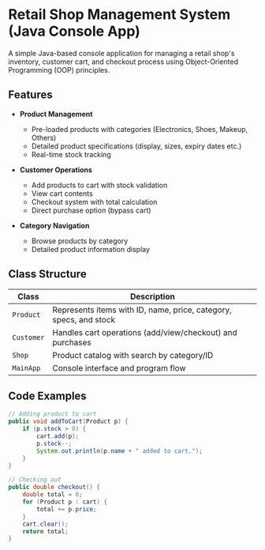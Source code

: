 # Retail Shop Management System (Java Console App)

A simple Java-based console application for managing a retail shop's inventory, customer cart, and checkout process using Object-Oriented Programming (OOP) principles.

## Features

- **Product Management**
  - Pre-loaded products with categories (Electronics, Shoes, Makeup, Others)
  - Detailed product specifications (display, sizes, expiry dates etc.)
  - Real-time stock tracking

- **Customer Operations**
  - Add products to cart with stock validation
  - View cart contents
  - Checkout system with total calculation
  - Direct purchase option (bypass cart)

- **Category Navigation**
  - Browse products by category
  - Detailed product information display

## Class Structure

| Class | Description |
|-------|-------------|
| `Product` | Represents items with ID, name, price, category, specs, and stock |
| `Customer` | Handles cart operations (add/view/checkout) and purchases |
| `Shop` | Product catalog with search by category/ID |
| `MainApp` | Console interface and program flow |

## Code Examples

```java
// Adding product to cart
public void addToCart(Product p) {
    if (p.stock > 0) {
        cart.add(p);
        p.stock--;
        System.out.println(p.name + " added to cart.");
    }
}

// Checking out
public double checkout() {
    double total = 0;
    for (Product p : cart) {
        total += p.price;
    }
    cart.clear();
    return total;
}
